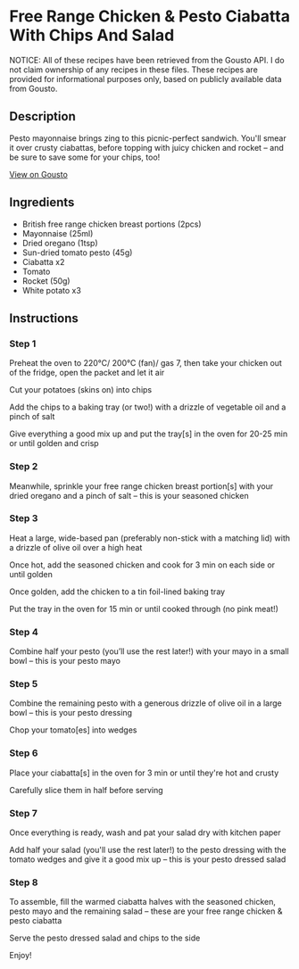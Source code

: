 # Free Range Chicken & Pesto Ciabatta With Chips And Salad

NOTICE: All of these recipes have been retrieved from the Gousto API. I do not claim ownership of any recipes in these files. These recipes are provided for informational purposes only, based on publicly available data from Gousto.

## Description

Pesto mayonnaise brings zing to this picnic-perfect sandwich. You'll smear it over crusty ciabattas, before topping with juicy chicken and rocket – and be sure to save some for your chips, too! 

[View on Gousto](https://www.gousto.co.uk/recipes/cookbook/free-range-chicken-pesto-ciabatta-with-chips-and-rocket-salad)

## Ingredients

- British free range chicken breast portions (2pcs)
- Mayonnaise (25ml)
- Dried oregano (1tsp)
- Sun-dried tomato pesto (45g)
- Ciabatta x2
- Tomato
- Rocket (50g)
- White potato x3

## Instructions


### Step 1

Preheat the oven to 220°C/ 200°C (fan)/ gas 7, then take your chicken out of the fridge, open the packet and let it air

Cut your potatoes (skins on) into chips

Add the chips to a baking tray (or two!) with a drizzle of vegetable oil and a pinch of salt

Give everything a good mix up and put the tray[s] in the oven for 20-25 min or until golden and crisp


### Step 2

Meanwhile, sprinkle your free range chicken breast portion[s] with your dried oregano and a pinch of salt – this is your seasoned chicken


### Step 3

Heat a large, wide-based pan (preferably non-stick with a matching lid) with a drizzle of olive oil over a high heat

Once hot, add the seasoned chicken and cook for 3 min on each side or until golden

Once golden, add the chicken to a tin foil-lined baking tray

Put the tray in the oven for 15 min or until cooked through (no pink meat!)


### Step 4

Combine half your pesto (you’ll use the rest later!) with your mayo in a small bowl – this is your pesto mayo


### Step 5

Combine the remaining pesto with a generous drizzle of olive oil in a large bowl – this is your pesto dressing

Chop your tomato[es] into wedges


### Step 6

Place your ciabatta[s] in the oven for 3 min or until they're hot and crusty

Carefully slice them in half before serving


### Step 7

Once everything is ready, wash and pat your salad dry with kitchen paper

Add half your salad (you'll use the rest later!) to the pesto dressing with the tomato wedges and give it a good mix up – this is your pesto dressed salad

### Step 8

To assemble, fill the warmed ciabatta halves with the seasoned chicken, pesto mayo and the remaining salad – these are your free range chicken & pesto ciabatta

Serve the pesto dressed salad and chips to the side

Enjoy!

